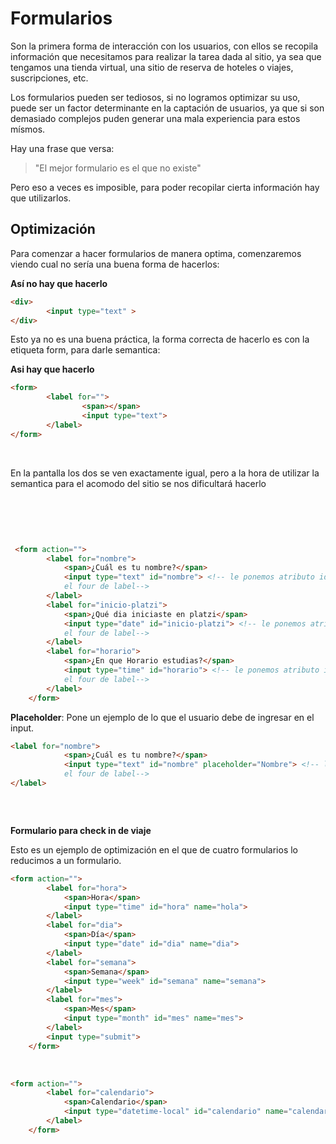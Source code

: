 # Formularios

Son la primera forma de interacción con los usuarios, con ellos se recopila información que necesitamos para realizar la tarea dada al sitio, ya sea que tengamos una tienda virtual, una sitio de reserva de hoteles o viajes, suscripciones, etc.

Los formularios pueden ser tediosos, si no logramos optimizar su uso, puede ser un factor determinante en la captación de usuarios, ya que si son demasiado complejos puden generar una mala experiencia para estos mísmos.

Hay una frase que versa:

> "El mejor formulario es el que no existe"

Pero eso a veces es imposible, para poder recopilar cierta información hay que utilizarlos.

## Optimización

Para comenzar a hacer formularios de manera optima, comenzaremos viendo cual no sería una buena forma de hacerlos:

**Así no hay que hacerlo**
```html
<div>
        <input type="text" >
</div>
```

Esto ya no es una buena práctica, la forma correcta de hacerlo es con la etiqueta form, para darle semantica:

**Asi hay que hacerlo**
```html
<form>
        <label for="">
                <span></span>
                <input type="text">
        </label>
</form>
```

<br>

En la pantalla los dos se ven exactamente igual, pero a la hora de utilizar la semantica para el acomodo del sitio se nos dificultará hacerlo

<br>

![]()

<br>

```html
 <form action="">
        <label for="nombre"> 
            <span>¿Cuál es tu nombre?</span>
            <input type="text" id="nombre"> <!-- le ponemos atributo id el mismo que
            el four de label-->
        </label>
        <label for="inicio-platzi"> 
            <span>¿Qué dia iniciaste en platzi</span>
            <input type="date" id="inicio-platzi"> <!-- le ponemos atributo id el mismo que
            el four de label-->
        </label>
        <label for="horario"> 
            <span>¿En que Horario estudias?</span>
            <input type="time" id="horario"> <!-- le ponemos atributo id el mismo que
            el four de label-->
        </label>
    </form>
```

**Placeholder**: Pone un ejemplo de lo que el usuario debe de ingresar en el input.

```html
<label for="nombre"> 
            <span>¿Cuál es tu nombre?</span>
            <input type="text" id="nombre" placeholder="Nombre"> <!-- le ponemos atributo id el mismo que
            el four de label-->
</label>
```

![]()

<br>

**Formulario para check in de viaje**

Esto es un ejemplo de optimización en el que de cuatro formularios lo reducimos a un formulario.

```html
<form action="">
        <label for="hora">
            <span>Hora</span>
            <input type="time" id="hora" name="hola">
        </label>
        <label for="dia">
            <span>Día</span>
            <input type="date" id="dia" name="dia">
        </label>
        <label for="semana">
            <span>Semana</span>
            <input type="week" id="semana" name="semana">
        </label>
        <label for="mes">
            <span>Mes</span>
            <input type="month" id="mes" name="mes">
        </label>
        <input type="submit">
    </form>
```

<br>

```html
<form action="">
        <label for="calendario">
            <span>Calendario</span>
            <input type="datetime-local" id="calendario" name="calendario">
        </label>
    </form>
```